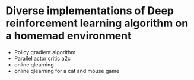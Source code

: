 # Diverse implementations of Deep reinforcement learning algorithm on a homemad environment
* Policy gradient algorithm
* Parallel actor critic a2c
* online qlearning
* online qlearning for a cat and mouse game
